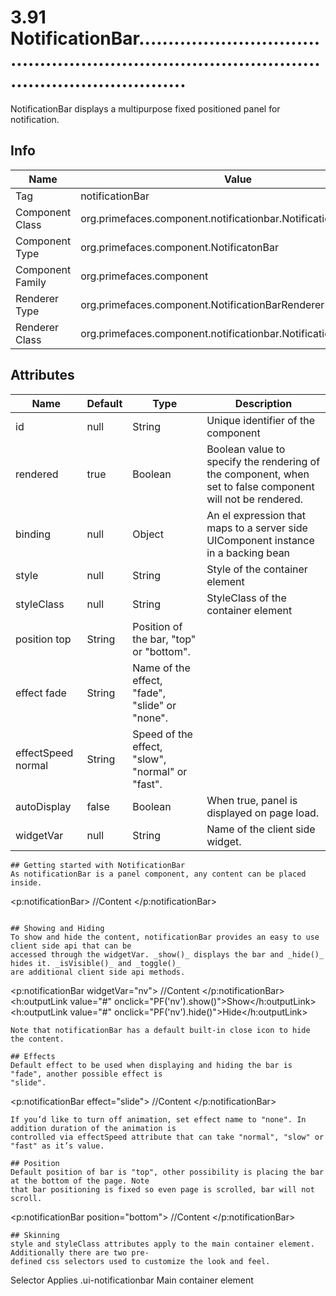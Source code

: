 # 3.91 NotificationBar..................................................................................................................

NotificationBar displays a multipurpose fixed positioned panel for notification.

## Info

| Name | Value |
| - | - |
| Tag | notificationBar
| Component Class | org.primefaces.component.notificationbar.NotificationBar
| Component Type | org.primefaces.component.NotificatonBar
| Component Family | org.primefaces.component |
| Renderer Type | org.primefaces.component.NotificationBarRenderer
| Renderer Class | org.primefaces.component.notificationbar.NotificationBarRenderer

## Attributes

| Name | Default | Type | Description | 
| --- | --- | --- | --- |
id | null | String | Unique identifier of the component
rendered | true | Boolean | Boolean value to specify the rendering of the component, when set to false component will not be rendered.
binding | null | Object | An el expression that maps to a server side UIComponent instance in a backing bean
style | null | String | Style of the container element
styleClass | null | String | StyleClass of the container element
position top | String | Position of the bar, "top" or "bottom".
effect fade | String | Name of the effect, "fade", "slide" or "none".
effectSpeed normal | String | Speed of the effect, "slow", "normal" or "fast".
autoDisplay | false | Boolean | When true, panel is displayed on page load.
widgetVar | null | String | Name of the client side widget.
```
## Getting started with NotificationBar
As notificationBar is a panel component, any content can be placed inside.

```
<p:notificationBar>
//Content
</p:notificationBar>
```

## Showing and Hiding
To show and hide the content, notificationBar provides an easy to use client side api that can be
accessed through the widgetVar. _show()_ displays the bar and _hide()_ hides it. _isVisible()_ and _toggle()_
are additional client side api methods.

```
<p:notificationBar widgetVar="nv">
//Content
</p:notificationBar>
<h:outputLink value="#" onclick="PF('nv').show()">Show</h:outputLink>
<h:outputLink value="#" onclick="PF('nv').hide()">Hide</h:outputLink>
```
Note that notificationBar has a default built-in close icon to hide the content.

## Effects
Default effect to be used when displaying and hiding the bar is "fade", another possible effect is
"slide".

```
<p:notificationBar effect="slide">
//Content
</p:notificationBar>
```
If you’d like to turn off animation, set effect name to "none". In addition duration of the animation is
controlled via effectSpeed attribute that can take "normal", "slow" or "fast" as it’s value.

## Position
Default position of bar is "top", other possibility is placing the bar at the bottom of the page. Note
that bar positioning is fixed so even page is scrolled, bar will not scroll.

```
<p:notificationBar position="bottom">
//Content
</p:notificationBar>
```
## Skinning
style and styleClass attributes apply to the main container element. Additionally there are two pre-
defined css selectors used to customize the look and feel.

```
Selector Applies
.ui-notificationbar Main container element
```
